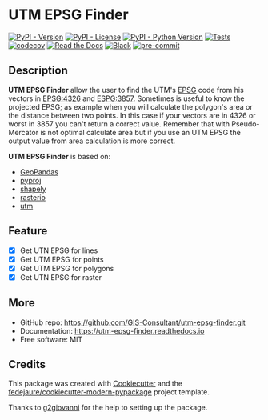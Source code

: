 # UTM EPSG Finder
[![PyPI - Version](https://img.shields.io/pypi/v/utm-epsg-finder.svg)](https://pypi.python.org/pypi/utm-epsg-finder)
[![PyPI - License](https://img.shields.io/pypi/l/utm-epsg-finder.svg)](https://pypi.python.org/pypi/utm-epsg-finder)
[![PyPI - Python Version](https://img.shields.io/pypi/pyversions/utm-epsg-finder.svg)](https://pypi.python.org/pypi/utm-epsg-finder)
[![Tests](https://github.com/GIS-Consultant/utm-epsg-finder/workflows/tests/badge.svg)](https://github.com/GIS-Consultant/utm-epsg-finder/actions?workflow=tests)
[![codecov](https://codecov.io/gh/GIS-Consultant/utm-epsg-finder/branch/master/graph/badge.svg?token=CFA8VDHT8W)](https://codecov.io/gh/GIS-Consultant/utm-epsg-finder)
[![Read the Docs](https://readthedocs.org/projects/utm-epsg-finder/badge/)](https://utm-epsg-finder.readthedocs.io/)
[![Black](https://img.shields.io/badge/code%20style-black-000000.svg)](https://github.com/psf/black)
[![pre-commit](https://img.shields.io/badge/pre--commit-enabled-brightgreen?logo=pre-commit&logoColor=white)](https://github.com/pre-commit/pre-commit)

## Description
**UTM EPSG Finder** allow the user to find the UTM's [EPSG](https://epsg.org/home.html) code from his vectors in [EPSG:4326](http://epsg.io/4326) and [ESPG:3857](http://epsg.io/3857).
Sometimes is useful to know the projected EPSG; as example when you will calculate the polygon's area or the distance between two points. In this case if your vectors are in 4326 or worst in 3857
you can't return a correct value. Remember that with Pseudo-Mercator is not optimal calculate area but if you use an UTM EPSG the output value from area calculation is more correct.

**UTM EPSG Finder** is based on:
- [GeoPandas](https://pypi.org/project/geopandas/)
- [pyproj](https://pypi.org/project/pyproj/)
- [shapely](https://shapely.readthedocs.io/en/latest/project.html)  
- [rasterio](https://rasterio.readthedocs.io/en/latest/index.html)
- [utm](https://pypi.org/project/utm/)


## Feature
- [x] Get UTN EPSG for lines
- [x] Get UTM EPSG for points
- [x] Get UTM EPSG for polygons
- [x] Get UTN EPSG for raster

## More
* GitHub repo: <https://github.com/GIS-Consultant/utm-epsg-finder.git>
* Documentation: <https://utm-epsg-finder.readthedocs.io>
* Free software: MIT


## Credits

This package was created with [Cookiecutter][cookiecutter] and the [fedejaure/cookiecutter-modern-pypackage][cookiecutter-modern-pypackage] project template.

[cookiecutter]: https://github.com/cookiecutter/cookiecutter
[cookiecutter-modern-pypackage]: https://github.com/fedejaure/cookiecutter-modern-pypackage

Thanks to [g2giovanni](https://github.com/g2giovanni) for the help to setting up the package.
